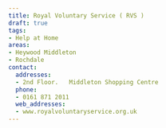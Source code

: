 ```yaml
---
title: Royal Voluntary Service ( RVS )
draft: true
tags:
- Help at Home
areas:
- Heywood Middleton
- Rochdale
contact:
  addresses:
  - 2nd Floor.   Middleton Shopping Centre
  phone:
  - 0161 871 2011
  web_addresses:
  - www.royalvoluntaryservice.org.uk
---
```


